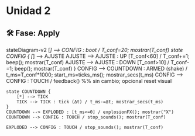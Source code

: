 # Unidad 2


## 🛠 Fase: Apply

stateDiagram-v2
    [*] --> CONFIG : boot / T_conf=20; mostrar(T_conf)
    state CONFIG {
        [*] --> AJUSTE
        AJUSTE --> AJUSTE : UP [T_conf<60] / T_conf+=1; beep(); mostrar(T_conf)
        AJUSTE --> AJUSTE : DOWN [T_conf>10] / T_conf-=1; beep(); mostrar(T_conf)
    }
    CONFIG --> COUNTDOWN : ARMED (shake) / t_ms=T_conf*1000; start_ms=ticks_ms(); mostrar_secs(t_ms)
    CONFIG --> CONFIG : TOUCH / feedback()  %% sin cambio; opcional reset visual

    state COUNTDOWN {
        [*] --> TICK
        TICK --> TICK : tick (Δt) / t_ms-=Δt; mostrar_secs(t_ms)
    }
    COUNTDOWN --> EXPLODED : [t_ms<=0] / explosionFX(); mostrar("X")
    COUNTDOWN --> CONFIG : TOUCH / stop_sounds(); mostrar(T_conf)

    EXPLODED --> CONFIG : TOUCH / stop_sounds(); mostrar(T_conf)
